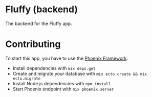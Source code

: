 # Fluffy (backend)

The backend for the Fluffy app.

# Contributing

To start this app, you have to use the [Phoenix Framework](http://phoenixframework.org):

  * Install dependencies with `mix deps.get`
  * Create and migrate your database with `mix ecto.create && mix ecto.migrate`
  * Install Node.js dependencies with `npm install`
  * Start Phoenix endpoint with `mix phoenix.server`
